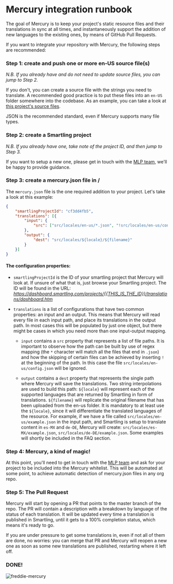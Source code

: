 # Mercury integration runbook

The goal of Mercury is to keep your project's static resource files and their translations in sync at all times, and instantaneously support the addition of new languages to the existing ones, by means of GitHub Pull Requests.

If you want to integrate your repository with Mercury, the following steps are recommended:

### Step 1: create and push one or more en-US source file(s)

*N.B. If you already have and do not need to update source files, you can jump to Step 2.*

If you don't, you can create a source file with the strings you need to translate. A recommended good practice is to put these files into an `en-US` folder somewhere into the codebase. As an example, you can take a look at [this project's source files](https://github.com/opentable/restaurant-messages-generator-api/tree/master/src/locales/en-us).  

JSON is the recommended standard, even if Mercury supports many file types.

### Step 2: create a Smartling project

*N.B. If you already have one, take note of the project ID, and then jump to Step 3.*

If you want to setup a new one, please get in touch with the [MLP team](multi-language@opentable.com), we'll be happy to provide guidance.

### Step 3: create a mercury.json file in /

The `mercury.json` file is the one required addition to your project. Let's take a look at this example:

``` json
{
	"smartlingProjectId": "cf3dd4fb5",
	"translations": [{
		"input": {
			"src": ["src/locales/en-us/*.json", "!src/locales/en-us/config.json"]
		},
		"output": {
			"dest": "src/locales/${locale}/${filename}"
		}
	}]
}
```

#### The configuration properties:

* `smartlingProjectId` is the ID of your smartling project that Mercury will look at. If unsure of what that is, just browse your Smartling project. The ID will be found in the URL: *https://dashboard.smartling.com/projects/{{THIS_IS_THE_ID}}/translations/dashboard.htm* 

* `translations` is a list of configurations that have two common properties: an input and an output. This means that Mercury will read every file in each input path, and place its translations in the output path. In most cases this will be populated by just one object, but there might be cases in which you need more than one input-output mapping.

    * `input` contains a `src` property that represents a list of file paths. It is important to observe how the path can be built by use of regex mapping (the `*` character will match all the files that end in `.json`) and how the skipping of certain files can be achieved by inserting `!` at the beginning of the path. In this case the file `src/locales/en-us/config.json` will be ignored.
    
    * `output` contains a `dest` property that represents the single path where Mercury will save the translations. Two string interpolations are used to build this path: `${locale}` will represent each of the supported languages that are returned by Smartling in form of translations. `${filename}` will replicate the original filename that has been uploaded from the en-us folder. It is mandatory to at least use the `${locale}`, since it will differentiate the translated languages of the resource. For example, if we have a file called `src/locales/en-us/example.json` in the input path, and Smartling is setup to translate content in `es-MX` and `de-DE`, Mercury will create: `src/locales/es-MX/example.json`, `src/locales/de-DE/example.json`. Some examples will shortly be included in the FAQ section.
    
### Step 4: Mercury, a kind of magic!

At this point, you'll need to get in touch with the [MLP team](multi-language@opentable.com) and ask for your project to be included into the Mercury whitelist. This will be automated at some point, to achieve automatic detection of mercury.json files in any org repo.

### Step 5: The Pull Request

Mercury will start by opening a PR that points to the master branch of the repo. The PR will contain a description with a breakdown by language of the status of each translation. It will be updated every time a translation is published in Smartling, until it gets to a 100% completion status, which means it's ready to go.

If you are under pressure to get some translations in, even if not all of them are done, no worries: you can merge that PR and Mercury will reopen a new one as soon as some new translations are published, restarting where it left off.

### DONE!

![freddie-mercury](https://cloud.githubusercontent.com/assets/6615104/24510866/4485fd64-1562-11e7-919d-13c7283edfdd.jpg)
